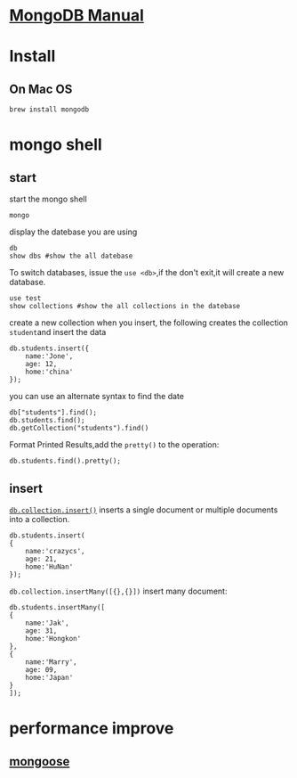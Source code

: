 # [MongoDB Manual](https://docs.mongodb.com/manual/tutorial/install-mongodb-on-os-x/)

# Install

## On Mac OS

```shell
brew install mongodb
```



# mongo shell

## start

start the mongo shell

```shell
mongo
```

display the datebase you are using 

```Shell
db
show dbs #show the all datebase
```

To switch databases, issue the `use <db>`,if the <db> don't exit,it will create a new database.

```shell
use test
show collections #show the all collections in the datebase
```

create a new collection when you insert, the following creates the collection `student`and insert the data

```shell
db.students.insert({
	name:'Jone',
	age: 12,
	home:'china'
});
```

you can use an alternate syntax to find the date

```Shell
db["students"].find();	
db.students.find();
db.getCollection("students").find()
```

Format Printed Results,add the `pretty()` to the operation:

```shell
db.students.find().pretty();
```

## insert

[`db.collection.insert()`](https://docs.mongodb.com/manual/reference/method/db.collection.insert/#db.collection.insert) inserts a single document or multiple documents into a collection.

```Shell
db.students.insert(
{
	name:'crazycs',
	age: 21,
	home:'HuNan'
});
```

`db.collection.insertMany([{},{}])` insert many document:

```Shell
db.students.insertMany([
{
	name:'Jak',
	age: 31,
	home:'Hongkon'
},
{
	name:'Marry',
	age: 09,
	home:'Japan'
}
]);
```





# performance improve

## [mongoose](./mongoose.md)







